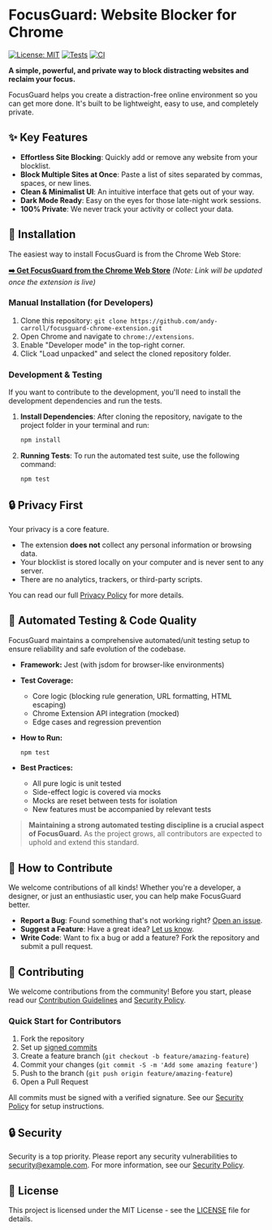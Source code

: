 # FocusGuard: Website Blocker for Chrome

[![License: MIT](https://img.shields.io/badge/License-MIT-yellow.svg)](https://opensource.org/licenses/MIT)
[![Tests](https://github.com/andy-carroll/focusguard-chrome-extension/actions/workflows/test.yml/badge.svg)](https://github.com/andy-carroll/focusguard-chrome-extension/actions)
[![CI](https://github.com/andy-carroll/focusguard-chrome-extension/actions/workflows/test.yml/badge.svg)](https://github.com/andy-carroll/focusguard-chrome-extension/actions/workflows/test.yml)

**A simple, powerful, and private way to block distracting websites and reclaim your focus.**

FocusGuard helps you create a distraction-free online environment so you can get more done. It's built to be lightweight, easy to use, and completely private.

<!-- You can replace this with a real screenshot or GIF later -->
<!-- ![FocusGuard Screenshot](link-to-your-screenshot.png) -->

## ✨ Key Features

* **Effortless Site Blocking**: Quickly add or remove any website from your blocklist.
* **Block Multiple Sites at Once**: Paste a list of sites separated by commas, spaces, or new lines.
* **Clean & Minimalist UI**: An intuitive interface that gets out of your way.
* **Dark Mode Ready**: Easy on the eyes for those late-night work sessions.
* **100% Private**: We never track your activity or collect your data.

## 🚀 Installation

The easiest way to install FocusGuard is from the Chrome Web Store:

**[➡️ Get FocusGuard from the Chrome Web Store](https://chrome.google.com/webstore/category/extensions)**
*(Note: Link will be updated once the extension is live)*

### Manual Installation (for Developers)

1. Clone this repository: `git clone https://github.com/andy-carroll/focusguard-chrome-extension.git`
2. Open Chrome and navigate to `chrome://extensions`.
3. Enable "Developer mode" in the top-right corner.
4. Click "Load unpacked" and select the cloned repository folder.

### Development & Testing

If you want to contribute to the development, you'll need to install the development dependencies and run the tests.

1. **Install Dependencies**: After cloning the repository, navigate to the project folder in your terminal and run:

   ```bash
   npm install
   ```

2. **Running Tests**: To run the automated test suite, use the following command:

   ```bash
   npm test
   ```

## 🔒 Privacy First

Your privacy is a core feature.

* The extension **does not** collect any personal information or browsing data.
* Your blocklist is stored locally on your computer and is never sent to any server.
* There are no analytics, trackers, or third-party scripts.

You can read our full [Privacy Policy](PRIVACY_POLICY.md) for more details.

## 🧪 Automated Testing & Code Quality

FocusGuard maintains a comprehensive automated/unit testing setup to ensure reliability and safe evolution of the codebase.

* **Framework:** Jest (with jsdom for browser-like environments)
* **Test Coverage:**
  * Core logic (blocking rule generation, URL formatting, HTML escaping)
  * Chrome Extension API integration (mocked)
  * Edge cases and regression prevention
* **How to Run:**

  ```bash
  npm test
  ```

* **Best Practices:**
  * All pure logic is unit tested
  * Side-effect logic is covered via mocks
  * Mocks are reset between tests for isolation
  * New features must be accompanied by relevant tests

> **Maintaining a strong automated testing discipline is a crucial aspect of FocusGuard.** As the project grows, all contributors are expected to uphold and extend this standard.

## 🤝 How to Contribute

We welcome contributions of all kinds! Whether you're a developer, a designer, or just an enthusiastic user, you can help make FocusGuard better.

* **Report a Bug**: Found something that's not working right? [Open an issue](https://github.com/andy-carroll/focusguard-chrome-extension/issues).
* **Suggest a Feature**: Have a great idea? [Let us know](https://github.com/andy-carroll/focusguard-chrome-extension/issues).
* **Write Code**: Want to fix a bug or add a feature? Fork the repository and submit a pull request.

## 👥 Contributing

We welcome contributions from the community! Before you start, please read our [Contribution Guidelines](CONTRIBUTING.md) and [Security Policy](SECURITY.md).

### Quick Start for Contributors

1. Fork the repository
2. Set up [signed commits](SECURITY.md#signed-commits)
3. Create a feature branch (`git checkout -b feature/amazing-feature`)
4. Commit your changes (`git commit -S -m 'Add some amazing feature'`)
5. Push to the branch (`git push origin feature/amazing-feature`)
6. Open a Pull Request

All commits must be signed with a verified signature. See our [Security Policy](SECURITY.md) for setup instructions.

## 🔒 Security

Security is a top priority. Please report any security vulnerabilities to [security@example.com](mailto:security@example.com). For more information, see our [Security Policy](SECURITY.md).

## 📝 License

This project is licensed under the MIT License - see the [LICENSE](LICENSE) file for details.
